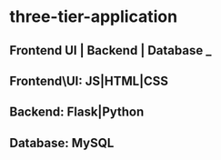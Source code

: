 # three-tier-application
Frontend UI | Backend | Database
_
--------------------------
Frontend\UI: JS|HTML|CSS 
--------------------------
Backend: Flask|Python  
--------------------------
Database: MySQL  
--------------------------


